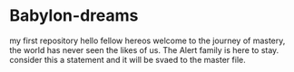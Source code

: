 # Babylon-dreams
my first repository
hello fellow hereos 
welcome to the journey of mastery, the world has never seen the likes of us. The Alert family is here to stay.
consider this a statement and it will be svaed to the master file.
